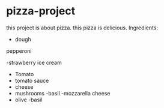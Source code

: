 # pizza-project
this project is about pizza. this pizza is delicious.
Ingredients:
- dough

pepperoni

-strawberry ice cream
- Tomato
- tomato sauce
- cheese
- mushrooms
-basil
-mozzarella cheese
- olive
-basil
